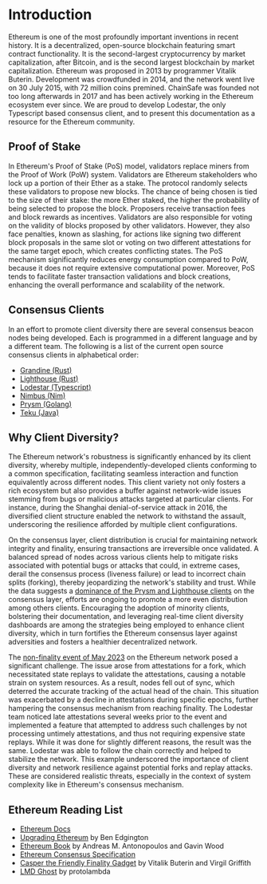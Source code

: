 # Introduction

Ethereum is one of the most profoundly important inventions in recent history. It is a decentralized, open-source blockchain featuring smart contract functionality. It is the second-largest cryptocurrency by market capitalization, after Bitcoin, and is the second largest blockchain by market capitalization. Ethereum was proposed in 2013 by programmer Vitalik Buterin. Development was crowdfunded in 2014, and the network went live on 30 July 2015, with 72 million coins premined. ChainSafe was founded not too long afterwards in 2017 and has been actively working in the Ethereum ecosystem ever since. We are proud to develop Lodestar, the only Typescript based consensus client, and to present this documentation as a resource for the Ethereum community.

## Proof of Stake

In Ethereum's Proof of Stake (PoS) model, validators replace miners from the Proof of Work (PoW) system. Validators are Ethereum stakeholders who lock up a portion of their Ether as a stake. The protocol randomly selects these validators to propose new blocks. The chance of being chosen is tied to the size of their stake: the more Ether staked, the higher the probability of being selected to propose the block. Proposers receive transaction fees and block rewards as incentives. Validators are also responsible for voting on the validity of blocks proposed by other validators. However, they also face penalties, known as slashing, for actions like signing two different block proposals in the same slot or voting on two different attestations for the same target epoch, which creates conflicting states. The PoS mechanism significantly reduces energy consumption compared to PoW, because it does not require extensive computational power. Moreover, PoS tends to facilitate faster transaction validations and block creations, enhancing the overall performance and scalability of the network.

## Consensus Clients

In an effort to promote client diversity there are several consensus beacon nodes being developed. Each is programmed in a different language and by a different team. The following is a list of the current open source consensus clients in alphabetical order:

- [Grandine (Rust)](https://grandine.io)
- [Lighthouse (Rust)](https://lighthouse.sigmaprime.io/)
- [Lodestar (Typescript)](https://lodestar.chainsafe.io/)
- [Nimbus (Nim)](https://nimbus.team/)
- [Prysm (Golang)](https://prysmaticlabs.com/)
- [Teku (Java)](https://consensys.net/knowledge-base/ethereum-2/teku/)

## Why Client Diversity?

The Ethereum network's robustness is significantly enhanced by its client diversity, whereby multiple, independently-developed clients conforming to a common specification, facilitating seamless interaction and function equivalently across different nodes. This client variety not only fosters a rich ecosystem but also provides a buffer against network-wide issues stemming from bugs or malicious attacks targeted at particular clients. For instance, during the Shanghai denial-of-service attack in 2016, the diversified client structure enabled the network to withstand the assault, underscoring the resilience afforded by multiple client configurations.

On the consensus layer, client distribution is crucial for maintaining network integrity and finality, ensuring transactions are irreversible once validated. A balanced spread of nodes across various clients help to mitigate risks associated with potential bugs or attacks that could, in extreme cases, derail the consensus process (liveness failure) or lead to incorrect chain splits (forking), thereby jeopardizing the network's stability and trust. While the data suggests a [dominance of the Prysm and Lighthouse clients](https://clientdiversity.org) on the consensus layer, efforts are ongoing to promote a more even distribution among others clients. Encouraging the adoption of minority clients, bolstering their documentation, and leveraging real-time client diversity dashboards are among the strategies being employed to enhance client diversity, which in turn fortifies the Ethereum consensus layer against adversities and fosters a healthier decentralized network.

The [non-finality event of May 2023](https://medium.com/offchainlabs/post-mortem-report-ethereum-mainnet-finality-05-11-2023-95e271dfd8b2) on the Ethereum network posed a significant challenge. The issue arose from attestations for a fork, which necessitated state replays to validate the attestations, causing a notable strain on system resources. As a result, nodes fell out of sync, which deterred the accurate tracking of the actual head of the chain. This situation was exacerbated by a decline in attestations during specific epochs, further hampering the consensus mechanism from reaching finality. The Lodestar team noticed late attestations several weeks prior to the event and implemented a feature that attempted to address such challenges by not processing untimely attestations, and thus not requiring expensive state replays​. While it was done for slightly different reasons, the result was the same. Lodestar was able to follow the chain correctly and helped to stabilize the network. This example underscored the importance of client diversity and network resilience against potential forks and replay attacks. These are considered realistic threats, especially in the context of system complexity like in Ethereum's consensus mechanism.

## Ethereum Reading List

- [Ethereum Docs](https://ethereum.org/en/developers/docs/)
- [Upgrading Ethereum](https://eth2book.info/capella/) by Ben Edgington
- [Ethereum Book](https://github.com/ethereumbook/ethereumbook) by Andreas M. Antonopoulos and Gavin Wood
- [Ethereum Consensus Specification](https://github.com/ethereum/consensus-specs)
- [Casper the Friendly Finality Gadget](https://browse.arxiv.org/pdf/1710.09437.pdf) by Vitalik Buterin and Virgil Griffith
- [LMD Ghost](https://github.com/protolambda/lmd-ghost) by protolambda
